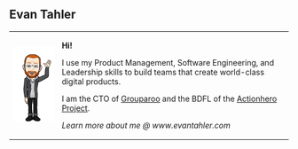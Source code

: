 ## Evan Tahler

<table border="0">
  <tr>
    <td>
      <img src="https://raw.githubusercontent.com/evantahler/evantahler/master/bitmoji.png" />
    </td>
    <td>
      <p><strong>Hi!</strong></p>
      <p>
        I use my Product Management, Software Engineering, and Leadership skills to build teams that create world-class digital products.
      </p> 
      <p>I am the CTO of <a href="https://www.grouparoo.com">Grouparoo</a> and the BDFL of the <a href="https://www.actionherojs.com">Actionhero Project</a>.</p>
      <p>
        <em>Learn more about me @ www.evantahler.com</a>
      </p>
    </td>
  </tr>
</table>
